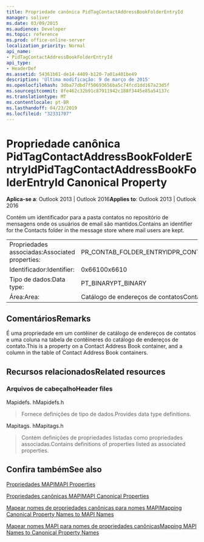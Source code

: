 ```yaml
---
title: Propriedade canônica PidTagContactAddressBookFolderEntryId
manager: soliver
ms.date: 03/09/2015
ms.audience: Developer
ms.topic: reference
ms.prod: office-online-server
localization_priority: Normal
api_name:
- PidTagContactAddressBookFolderEntryId
api_type:
- HeaderDef
ms.assetid: 54361b61-de14-4409-b120-7a01a401be49
description: 'Última modificação: 9 de março de 2015'
ms.openlocfilehash: 3dba77dbd7f50693656ba5c74fcd1dd167a23d5f
ms.sourcegitcommit: 8fe462c32b91c87911942c188f3445e85a54137c
ms.translationtype: MT
ms.contentlocale: pt-BR
ms.lasthandoff: 04/23/2019
ms.locfileid: "32331707"
---
```

# <a name="pidtagcontactaddressbookfolderentryid-canonical-property"></a><span data-ttu-id="f8865-103">Propriedade canônica PidTagContactAddressBookFolderEntryId</span><span class="sxs-lookup"><span data-stu-id="f8865-103">PidTagContactAddressBookFolderEntryId Canonical Property</span></span>

  
  
<span data-ttu-id="f8865-104">**Aplica-se a**: Outlook 2013 | Outlook 2016</span><span class="sxs-lookup"><span data-stu-id="f8865-104">**Applies to**: Outlook 2013 | Outlook 2016</span></span> 
  
<span data-ttu-id="f8865-105">Contém um identificador para a pasta contatos no repositório de mensagens onde os usuários de email são mantidos.</span><span class="sxs-lookup"><span data-stu-id="f8865-105">Contains an identifier for the Contacts folder in the message store where mail users are kept.</span></span> 
  
|||
|:-----|:-----|
|<span data-ttu-id="f8865-106">Propriedades associadas:</span><span class="sxs-lookup"><span data-stu-id="f8865-106">Associated properties:</span></span>  <br/> |<span data-ttu-id="f8865-107">PR_CONTAB_FOLDER_ENTRYID</span><span class="sxs-lookup"><span data-stu-id="f8865-107">PR_CONTAB_FOLDER_ENTRYID</span></span>  <br/> |
|<span data-ttu-id="f8865-108">Identificador:</span><span class="sxs-lookup"><span data-stu-id="f8865-108">Identifier:</span></span>  <br/> |<span data-ttu-id="f8865-109">0x6610</span><span class="sxs-lookup"><span data-stu-id="f8865-109">0x6610</span></span>  <br/> |
|<span data-ttu-id="f8865-110">Tipo de dados:</span><span class="sxs-lookup"><span data-stu-id="f8865-110">Data type:</span></span>  <br/> |<span data-ttu-id="f8865-111">PT_BINARY</span><span class="sxs-lookup"><span data-stu-id="f8865-111">PT_BINARY</span></span>  <br/> |
|<span data-ttu-id="f8865-112">Área:</span><span class="sxs-lookup"><span data-stu-id="f8865-112">Area:</span></span>  <br/> |<span data-ttu-id="f8865-113">Catálogo de endereços de contatos</span><span class="sxs-lookup"><span data-stu-id="f8865-113">Contact address book</span></span>  <br/> |
   
## <a name="remarks"></a><span data-ttu-id="f8865-114">Comentários</span><span class="sxs-lookup"><span data-stu-id="f8865-114">Remarks</span></span>

<span data-ttu-id="f8865-115">É uma propriedade em um contêiner de catálogo de endereços de contatos e uma coluna na tabela de contêineres do catálogo de endereços de contato.</span><span class="sxs-lookup"><span data-stu-id="f8865-115">This is a property on a Contact Address Book container, and a column in the table of Contact Address Book containers.</span></span>
  
## <a name="related-resources"></a><span data-ttu-id="f8865-116">Recursos relacionados</span><span class="sxs-lookup"><span data-stu-id="f8865-116">Related resources</span></span>

### <a name="header-files"></a><span data-ttu-id="f8865-117">Arquivos de cabeçalho</span><span class="sxs-lookup"><span data-stu-id="f8865-117">Header files</span></span>

<span data-ttu-id="f8865-118">Mapidefs. h</span><span class="sxs-lookup"><span data-stu-id="f8865-118">Mapidefs.h</span></span>
  
> <span data-ttu-id="f8865-119">Fornece definições de tipo de dados.</span><span class="sxs-lookup"><span data-stu-id="f8865-119">Provides data type definitions.</span></span>
    
<span data-ttu-id="f8865-120">Mapitags. h</span><span class="sxs-lookup"><span data-stu-id="f8865-120">Mapitags.h</span></span>
  
> <span data-ttu-id="f8865-121">Contém definições de propriedades listadas como propriedades associadas.</span><span class="sxs-lookup"><span data-stu-id="f8865-121">Contains definitions of properties listed as associated properties.</span></span>
    
## <a name="see-also"></a><span data-ttu-id="f8865-122">Confira também</span><span class="sxs-lookup"><span data-stu-id="f8865-122">See also</span></span>



[<span data-ttu-id="f8865-123">Propriedades MAPI</span><span class="sxs-lookup"><span data-stu-id="f8865-123">MAPI Properties</span></span>](mapi-properties.md)
  
[<span data-ttu-id="f8865-124">Propriedades canônicas MAPI</span><span class="sxs-lookup"><span data-stu-id="f8865-124">MAPI Canonical Properties</span></span>](mapi-canonical-properties.md)
  
[<span data-ttu-id="f8865-125">Mapear nomes de propriedades canônicas para nomes MAPI</span><span class="sxs-lookup"><span data-stu-id="f8865-125">Mapping Canonical Property Names to MAPI Names</span></span>](mapping-canonical-property-names-to-mapi-names.md)
  
[<span data-ttu-id="f8865-126">Mapear nomes MAPI para nomes de propriedades canônicas</span><span class="sxs-lookup"><span data-stu-id="f8865-126">Mapping MAPI Names to Canonical Property Names</span></span>](mapping-mapi-names-to-canonical-property-names.md)

